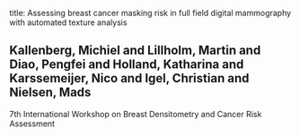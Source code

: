title: Assessing breast cancer masking risk in full field digital mammography with automated texture analysis

## Kallenberg, Michiel and Lillholm, Martin and Diao, Pengfei and Holland, Katharina and Karssemeijer, Nico and Igel, Christian and Nielsen, Mads
7th International Workshop on Breast Densitometry and Cancer Risk Assessment

